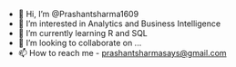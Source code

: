 - 👋 Hi, I’m @Prashantsharma1609
- 👀 I’m interested in Analytics and Business Intelligence
- 🌱 I’m currently learning R and SQL
- 💞️ I’m looking to collaborate on ...
- 📫 How to reach me - prashantsharmasays@gmail.com

<!---
Prashantsharma1609/Prashantsharma1609 is a ✨ special ✨ repository because its `README.md` (this file) appears on your GitHub profile.
You can click the Preview link to take a look at your changes.
--->

